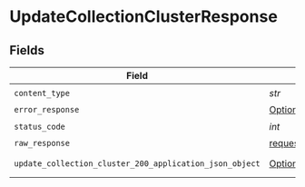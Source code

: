 # UpdateCollectionClusterResponse


## Fields

| Field                                                                                                                       | Type                                                                                                                        | Required                                                                                                                    | Description                                                                                                                 |
| --------------------------------------------------------------------------------------------------------------------------- | --------------------------------------------------------------------------------------------------------------------------- | --------------------------------------------------------------------------------------------------------------------------- | --------------------------------------------------------------------------------------------------------------------------- |
| `content_type`                                                                                                              | *str*                                                                                                                       | :heavy_check_mark:                                                                                                          | N/A                                                                                                                         |
| `error_response`                                                                                                            | [Optional[shared.ErrorResponse]](../../models/shared/errorresponse.md)                                                      | :heavy_minus_sign:                                                                                                          | error                                                                                                                       |
| `status_code`                                                                                                               | *int*                                                                                                                       | :heavy_check_mark:                                                                                                          | N/A                                                                                                                         |
| `raw_response`                                                                                                              | [requests.Response](https://requests.readthedocs.io/en/latest/api/#requests.Response)                                       | :heavy_minus_sign:                                                                                                          | N/A                                                                                                                         |
| `update_collection_cluster_200_application_json_object`                                                                     | [Optional[UpdateCollectionCluster200ApplicationJSON]](../../models/operations/updatecollectioncluster200applicationjson.md) | :heavy_minus_sign:                                                                                                          | successful operation                                                                                                        |